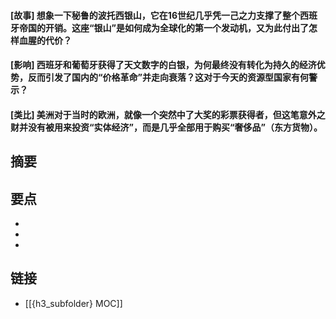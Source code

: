 #### [故事] 想象一下秘鲁的波托西银山，它在16世纪几乎凭一己之力支撑了整个西班牙帝国的开销。这座“银山”是如何成为全球化的第一个发动机，又为此付出了怎样血腥的代价？


#### [影响] 西班牙和葡萄牙获得了天文数字的白银，为何最终没有转化为持久的经济优势，反而引发了国内的“价格革命”并走向衰落？这对于今天的资源型国家有何警示？


#### [类比] 美洲对于当时的欧洲，就像一个突然中了大奖的彩票获得者，但这笔意外之财并没有被用来投资“实体经济”，而是几乎全部用于购买“奢侈品”（东方货物）。


## 摘要


## 要点

- 
- 
- 

## 链接

- [[{h3_subfolder} MOC]]
